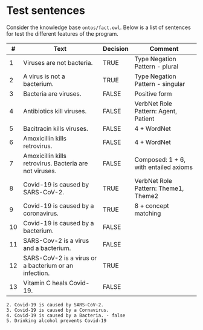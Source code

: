 # Test sentences

Consider the knowledge base `ontos/fact.owl`. Below is a list of sentences for test the different features of the
program.

| #   | Text                                                    | Decision | Comment                               |
|-----|---------------------------------------------------------|----------|---------------------------------------|
| 1   | Viruses are not bacteria.                               | TRUE     | Type Negation Pattern - plural        |
| 2   | A virus is not a bacterium.                             | TRUE     | Type Negation Pattern - singular      |
| 3   | Bacteria are viruses.                                   | FALSE    | Positive form                         |
| 4   | Antibiotics kill viruses.                               | FALSE    | VerbNet Role Pattern: Agent, Patient  |
| 5   | Bacitracin kills viruses.                               | FALSE    | 4 + WordNet                           |
| 6   | Amoxicillin kills retrovirus.                           | FALSE    | 4 + WordNet                           |
| 7   | Amoxicillin kills retrovirus. Bacteria are not viruses. | FALSE    | Composed: 1 + 6, with entailed axioms |
| 8   | Covid-19 is caused by SARS-CoV-2.                       | TRUE     | VerbNet Role Pattern: Theme1, Theme2  |
| 9   | Covid-19 is caused by a coronavirus.                    | TRUE     | 8 + concept matching                  |
| 10  | Covid-19 is caused by a bacterium.                      | FALSE    ||
| 11  | SARS-Cov-2 is a virus and a bacterium.                  | FALSE    ||
| 12  | SARS-CoV-2 is a virus or a bacterium or an infection.   | TRUE     ||
| 13  | Vitamin C heals Covid-19.                               | FALSE    ||

    2. Covid-19 is caused by SARS-CoV-2.
    3. Covid-19 is caused by a Cornavirus.
    4. Covid-19 is caused by a Bacteria. - false
    5. Drinking alcohol prevents Covid-19
